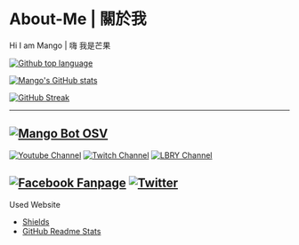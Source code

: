 # About-Me | 關於我
Hi I am Mango | 嗨 我是芒果

[![Github top language](https://img.shields.io/github/languages/top/EvanHsieh0415/DiscordBot-MangoBot-OSV?style=for-the-badge)](https://github.com/EvanHsieh0415/DiscordBot-MangoBot-OSV)

[![Mango's GitHub stats](https://github-readme-stats.vercel.app/api?username=EvanHsieh0415&show_icons=true&theme=react&include_all_commits=true)](https://github.com/EvanHsieh0415)

[![GitHub Streak](http://github-readme-streak-stats.herokuapp.com?user=EvanHsieh0415&theme=tokyonight)](https://github.com/DenverCoder1/github-readme-streak-stats)

---
[![Mango Bot OSV](https://github-readme-stats.vercel.app/api/pin/?username=EvanHsieh0415&repo=DiscordBot-MangoBot-OSV&theme=react)](https://github.com/EvanHsieh0415/DiscordBot-MangoBot-OSV)
---
[![Youtube Channel](https://img.shields.io/badge/Youtuber-Click%20Me-red?style=for-the-badge)](https://www.youtube.com/user/Evan6201)
[![Twitch Channel](https://img.shields.io/badge/Twitch-Click%20Me-9146ff?style=for-the-badge)](https://www.twitch.tv/cl_mango)
[![LBRY Channel](https://img.shields.io/badge/LBRY-Click%20Me-3E675D?style=for-the-badge)](https://lbry.tv/@芒果布丁)

[![Facebook Fanpage](https://img.shields.io/badge/Facebook-Click%20Me-2D88FF?style=for-the-badge)](https://www.facebook.com/EvanMango999)
[![Twitter](https://img.shields.io/badge/Twitch-Click%20Me-1DA1F2?style=for-the-badge)](https://twitter.com/YTMango1)
---
Used Website
- [Shields](https://shields.io/)
- [GitHub Readme Stats](https://github.com/anuraghazra/github-readme-stats)
